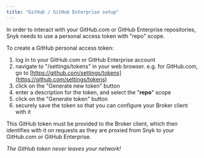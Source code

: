 ```yaml
---
title: "GitHub / GitHub Enterprise setup"
---
```


In order to interact with your GitHub.com or GitHub Enterprise repositories, Snyk needs to use a personal access token with "repo" scope.

To create a GitHub personal access token:

 1. log in to your GitHub.com or GitHub Enterprise account
 2. navigate to "/settings/tokens" in your web browser. e.g. for GitHub.com, go to [https://github.com/settings/tokens](https://github.com/settings/tokens)
 3. click on the "Generate new token" button
 4. enter a description for the token, and select the "**repo**" scope
 5. click on the "Generate token" button
 6. securely save the token so that you can configure your Broker client with it

This GitHub token must be provided to the Broker client, which then identifies with it on requests as they are proxied from Snyk to your GitHub.com or GitHub Enterprise.

*The GitHub token never leaves your network!*
